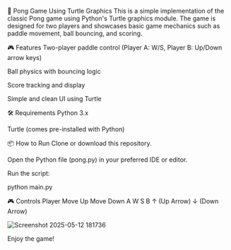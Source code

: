 🏓 Pong Game Using Turtle Graphics
This is a simple implementation of the classic Pong game using Python's Turtle graphics module. The game is designed for two players and showcases basic game mechanics such as paddle movement, ball bouncing, and scoring.

🎮 Features
Two-player paddle control (Player A: W/S, Player B: Up/Down arrow keys)

Ball physics with bouncing logic

Score tracking and display

Simple and clean UI using Turtle

🛠️ Requirements
Python 3.x

Turtle (comes pre-installed with Python)

📦 How to Run
Clone or download this repository.

Open the Python file (pong.py) in your preferred IDE or editor.

Run the script:

python main.py

🎮 Controls
Player	Move Up	Move Down
A	        W	      S
B	  ↑ (Up Arrow)	↓ (Down Arrow)




![Screenshot 2025-05-12 181736](https://github.com/user-attachments/assets/07df1ada-35b4-44ed-98b9-7880be7ec487)


Enjoy the game!
